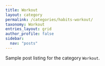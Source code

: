 ```yaml
---
title: Workout
layout: category
permalink: /categories/habits-workout/
taxonomy: Workout
entries_layout: grid
author_profile: false
sidebar:
  nav: "posts"
---
```


Sample post listing for the category `Workout`.
